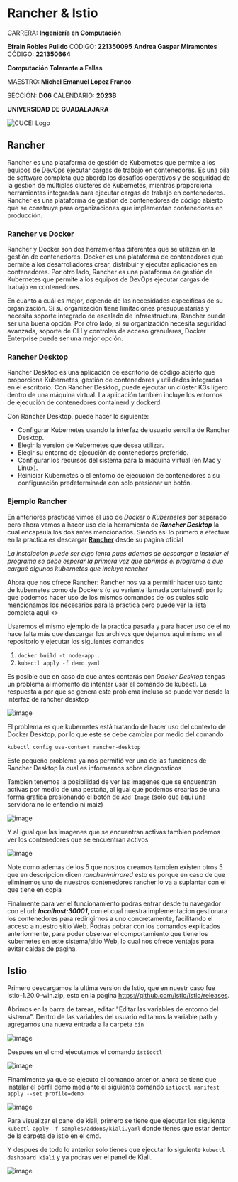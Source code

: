 # Rancher & Istio

CARRERA: **Ingeniería en Computación**

**Efrain Robles Pulido** CÓDIGO: **221350095**
**Andrea Gaspar Miramontes** CÓDIGO: **221350664**

**Computación Tolerante a Fallas**

MAESTRO: **Michel Emanuel Lopez Franco**

SECCIÓN: **D06**    CALENDARIO: **2023B**

**UNIVERSIDAD DE GUADALAJARA**

![CUCEI Logo](https://static.wixstatic.com/media/689543_e867e5de31ce49e7a2c28f84eb1bacf8~mv2.png/v1/fill/w_560,h_150,al_c,q_85,usm_0.66_1.00_0.01,enc_auto/logoudggris.png)


## Rancher
Rancher es una plataforma de gestión de Kubernetes que permite a los equipos de DevOps ejecutar cargas de trabajo en contenedores. Es una pila de software completa que aborda los desafíos operativos y de seguridad de la gestión de múltiples clústeres de Kubernetes, mientras proporciona herramientas integradas para ejecutar cargas de trabajo en contenedores. Rancher es una plataforma de gestión de contenedores de código abierto que se construye para organizaciones que implementan contenedores en producción. 

### Rancher vs Docker

Rancher y Docker son dos herramientas diferentes que se utilizan en la gestión de contenedores. Docker es una plataforma de contenedores que permite a los desarrolladores crear, distribuir y ejecutar aplicaciones en contenedores. Por otro lado, Rancher es una plataforma de gestión de Kubernetes que permite a los equipos de DevOps ejecutar cargas de trabajo en contenedores. 

En cuanto a cuál es mejor, depende de las necesidades específicas de su organización. Si su organización tiene limitaciones presupuestarias y necesita soporte integrado de escalado de infraestructura, Rancher puede ser una buena opción. Por otro lado, si su organización necesita seguridad avanzada, soporte de CLI y controles de acceso granulares, Docker Enterprise puede ser una mejor opción.

### Rancher Desktop

Rancher Desktop es una aplicación de escritorio de código abierto que proporciona Kubernetes, gestión de contenedores y utilidades integradas en el escritorio. Con Rancher Desktop, puede ejecutar un clúster K3s ligero dentro de una máquina virtual. La aplicación también incluye los entornos de ejecución de contenedores containerd y dockerd. 

Con Rancher Desktop, puede hacer lo siguiente:
- Configurar Kubernetes usando la interfaz de usuario sencilla de Rancher Desktop.
- Elegir la versión de Kubernetes que desea utilizar.
- Elegir su entorno de ejecución de contenedores preferido.
- Configurar los recursos del sistema para la máquina virtual (en Mac y Linux).
- Reiniciar Kubernetes o el entorno de ejecución de contenedores a su configuración predeterminada con solo presionar un botón.

### Ejemplo Rancher

En anteriores practicas vimos el uso de *Docker* o *Kubernetes* por separado pero ahora vamos a hacer uso de la herramienta de ***Rancher Desktop*** la cual encapsula los dos antes mencionados. Siendo así lo primero a efectuar en la practica es descargar [**Rancher**](https://github.com/rancher-sandbox/rancher-desktop/releases) desde su pagina oficial

*La instalacion puede ser algo lenta pues ademas de descargar e instalar el programa se debe esperar la primera vez que abrimos el programa a que cargué algunos kubernetes que incluye rancher*

Ahora que nos ofrece Rancher: Rancher nos va a permitir hacer uso tanto de kubernetes como de Dockers (o su variante llamada containerd) por lo que podemos hacer uso de los mismos comandos de los cuales solo mencionamos los necesarios para la practica pero puede ver la lista completa aqui <<efra aqui incluye tus repositorios>>

Usaremos el mismo ejemplo de la practica pasada y para hacer uso de el no hace falta más que descargar los archivos que dejamos aqui mismo en el repositorio y ejecutar los siguientes comandos

1. `docker build -t node-app .` 
2. `kubectl apply -f demo.yaml`

Es posible que en caso de que antes contarás con *Docker Desktop* tengas un problema al momento de intentar usar el comando de kubectl. La respuesta a por que se genera este problema incluso se puede ver desde la interfaz de rancher desktop 

![image](https://github.com/EfrainRP/Kubernetes---Fault-Tolerant/assets/142550697/e812e7c0-45e1-43bf-b211-1cec9d2059fe)

El problema es que kubernetes está tratando de hacer uso del contexto de Docker Desktop, por lo que este se debe cambiar por medio del comando

`kubectl config use-context rancher-desktop`

Este pequeño problema ya nos permitió ver una de las funciones de Rancher Desktop la cual es informarnos sobre diagnosticos

Tambien tenemos la posibilidad de ver las imagenes que se encuentran activas por medio de una pestaña, al igual que podemos crearlas de una forma grafica presionando el botón de `Add Image` (solo que aqui una servidora no le entendío ni maiz)

![image](https://github.com/EfrainRP/Kubernetes---Fault-Tolerant/assets/142550697/3f5adbcb-041d-4e65-aafc-378437909af3)

Y al igual que las imagenes que se encuentran activas tambien podemos ver los contenedores que se encuentran activos

![image](https://github.com/EfrainRP/Kubernetes---Fault-Tolerant/assets/142550697/866b7b6e-854f-4f49-abdd-db5f94ffd48c)

Note como ademas de los 5 que nostros creamos tambien existen otros 5 que en descripcion dicen *rancher/mirrored* esto es porque en caso de que eliminemos uno de nuestros contenedores rancher lo va a suplantar con el que tiene en copia

Finalmente para ver el funcionamiento podras entrar desde tu navegador con el url: ***localhost:30001***, con el cual nuestra implementacion gestionara los contenedores para redirigirnos a uno concretamente, facilitando el acceso a nuestro sitio Web.
Podras pobrar con los comandos explicados anteriormente, para poder observar el comportamiento que tiene los kubernetes en este sistema/sitio Web, lo cual nos ofrece ventajas para evitar caidas de pagina.

## Istio

Primero descargamos la ultima version de Istio, que en nuestr caso fue istio-1.20.0-win.zip, esto en la pagina https://github.com/istio/istio/releases.

Abrimos en la barra de tareas, editar "Editar las variables de entorno del sistema". Dentro de las variables del usuario editamos la variable path y agregamos una nueva entrada a la carpeta `bin`

![image](https://github.com/EfrainRP/Kubernetes---Fault-Tolerant/blob/main/Images/imagen%201.jpg)

Despues en el cmd ejecutamos el comando `istioctl`

![image](https://github.com/EfrainRP/Kubernetes---Fault-Tolerant/blob/main/Images/imagen%202.jpg)

Finamlmente ya que se ejecuto el comando anterior, ahora se tiene que instalar el perfil demo mediante el siguiente comando `istioctl manifest apply --set profile=demo`

![image](https://github.com/EfrainRP/Kubernetes---Fault-Tolerant/blob/main/Images/imagen%203.jpg)

Para visualizar el panel de kiali, primero se tiene que ejecutar los siguiente `kubectl apply -f samples/addons/kiali.yaml` donde tienes que estar dentor de la carpeta de istio en el cmd.

Y despues de todo lo anterior solo tienes que ejecutar lo siguiente `kubectl dashboard kiali` y ya podras ver el panel de Kiali.

![image](https://github.com/EfrainRP/Kubernetes---Fault-Tolerant/blob/main/Images/imagen%204.jpg)

